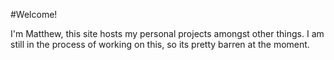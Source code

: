 #Welcome!

I'm Matthew, this site hosts my personal projects amongst other things.
I am still in the process of working on this, so its pretty barren at the moment.
